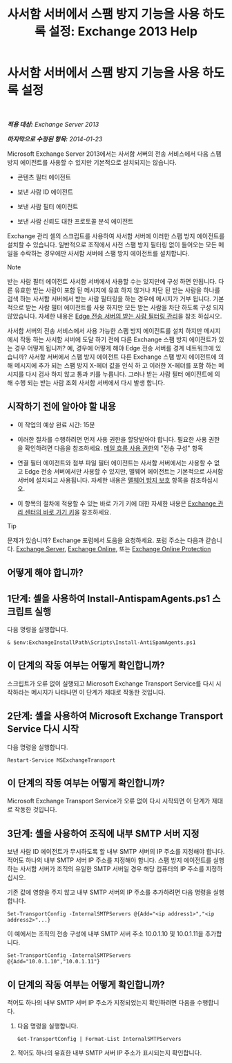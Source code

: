 ﻿---
title: '사서함 서버에서 스팸 방지 기능을 사용 하도록 설정: Exchange 2013 Help'
TOCTitle: 사서함 서버에서 스팸 방지 기능을 사용 하도록 설정
ms:assetid: 59d22c5e-64bc-4879-8ad1-364862b6ba11
ms:mtpsurl: https://technet.microsoft.com/ko-kr/library/Bb201691(v=EXCHG.150)
ms:contentKeyID: 50483178
ms.date: 05/22/2018
mtps_version: v=EXCHG.150
ms.translationtype: MT
---

# 사서함 서버에서 스팸 방지 기능을 사용 하도록 설정

 

_**적용 대상:** Exchange Server 2013_

_**마지막으로 수정된 항목:** 2014-01-23_

Microsoft Exchange Server 2013에서는 사서함 서버의 전송 서비스에서 다음 스팸 방지 에이전트를 사용할 수 있지만 기본적으로 설치되지는 않습니다.

  - 콘텐츠 필터 에이전트

  - 보낸 사람 ID 에이전트

  - 보낸 사람 필터 에이전트

  - 보낸 사람 신뢰도 대한 프로토콜 분석 에이전트

Exchange 관리 셸의 스크립트를 사용하여 사서함 서버에 이러한 스팸 방지 에이전트를 설치할 수 있습니다. 일반적으로 조직에서 사전 스팸 방지 필터링 없이 들어오는 모든 메일을 수락하는 경우에만 사서함 서버에 스팸 방지 에이전트를 설치합니다.


> [!NOTE]
> 받는 사람 필터 에이전트 사서함 서버에서 사용할 수는 있지만에 구성 하면 안됩니다. 다른 유효한 받는 사람이 포함 된 메시지에 유효 하지 않거나 차단 된 받는 사람을 하나를 검색 하는 사서함 서버에서 받는 사람 필터링을 하는 경우에 메시지가 거부 됩니다. 기본적으로 받는 사람 필터 에이전트를 사용 하지만 모든 받는 사람을 차단 하도록 구성 되지 않았습니다. 자세한 내용은 <A href="manage-recipient-filtering-on-edge-transport-servers-exchange-2013-help.md">Edge 전송 서버의 받는 사람 필터링 관리</A>을 참조 하십시오.



사서함 서버의 전송 서비스에서 사용 가능한 스팸 방지 에이전트를 설치 하지만 메시지에서 작동 하는 사서함 서버에 도달 하기 전에 다른 Exchange 스팸 방지 에이전트가 있는 경우 어떻게 됩니까? 예, 경우에 어떻게 해야 Edge 전송 서버를 경계 네트워크에 있습니까? 사서함 서버에서 스팸 방지 에이전트 다른 Exchange 스팸 방지 에이전트에 의해 메시지에 추가 되는 스팸 방지 X-헤더 값을 인식 하 고 이러한 X-헤더를 포함 하는 메시지를 다시 검사 하지 않고 통과 키를 누릅니다. 그러나 받는 사람 필터 에이전트에 의해 수행 되는 받는 사람 조회 사서함 서버에서 다시 발생 합니다.

## 시작하기 전에 알아야 할 내용

  - 이 작업의 예상 완료 시간: 15분

  - 이러한 절차를 수행하려면 먼저 사용 권한을 할당받아야 합니다. 필요한 사용 권한을 확인하려면 다음을 참조하세요. [메일 흐름 사용 권한](mail-flow-permissions-exchange-2013-help.md)의 "전송 구성" 항목

  - 연결 필터 에이전트와 첨부 파일 필터 에이전트는 사서함 서버에서는 사용할 수 없고 Edge 전송 서버에서만 사용할 수 있지만, 맬웨어 에이전트는 기본적으로 사서함 서버에 설치되고 사용됩니다. 자세한 내용은 [맬웨어 방지 보호](anti-malware-protection-exchange-2013-help.md) 항목을 참조하십시오.

  - 이 항목의 절차에 적용할 수 있는 바로 가기 키에 대한 자세한 내용은 [Exchange 관리 센터의 바로 가기 키](keyboard-shortcuts-in-the-exchange-admin-center-exchange-online-protection-help.md)을 참조하세요.


> [!TIP]
> 문제가 있습니까? Exchange 포럼에서 도움을 요청하세요. 포럼 주소는 다음과 같습니다. <A href="https://go.microsoft.com/fwlink/p/?linkid=60612">Exchange Server</A>, <A href="https://go.microsoft.com/fwlink/p/?linkid=267542">Exchange Online</A>, 또는 <A href="https://go.microsoft.com/fwlink/p/?linkid=285351">Exchange Online Protection</A>



## 어떻게 해야 합니까?

## 1단계: 셸을 사용하여 Install-AntispamAgents.ps1 스크립트 실행

다음 명령을 실행합니다.

    & $env:ExchangeInstallPath\Scripts\Install-AntiSpamAgents.ps1

## 이 단계의 작동 여부는 어떻게 확인합니까?

스크립트가 오류 없이 실행되고 Microsoft Exchange Transport Service를 다시 시작하라는 메시지가 나타나면 이 단계가 제대로 작동한 것입니다.

## 2단계: 셸을 사용하여 Microsoft Exchange Transport Service 다시 시작

다음 명령을 실행합니다.

    Restart-Service MSExchangeTransport

## 이 단계의 작동 여부는 어떻게 확인합니까?

Microsoft Exchange Transport Service가 오류 없이 다시 시작되면 이 단계가 제대로 작동한 것입니다.

## 3단계: 셸을 사용하여 조직에 내부 SMTP 서버 지정

보낸 사람 ID 에이전트가 무시하도록 할 내부 SMTP 서버의 IP 주소를 지정해야 합니다. 적어도 하나의 내부 SMTP 서버 IP 주소를 지정해야 합니다. 스팸 방지 에이전트를 실행하는 사서함 서버가 조직의 유일한 SMTP 서버일 경우 해당 컴퓨터의 IP 주소를 지정하십시오.

기존 값에 영향을 주지 않고 내부 SMTP 서버의 IP 주소를 추가하려면 다음 명령을 실행합니다.

    Set-TransportConfig -InternalSMTPServers @{Add="<ip address1>","<ip address2>"...}

이 예에서는 조직의 전송 구성에 내부 SMTP 서버 주소 10.0.1.10 및 10.0.1.11을 추가합니다.

    Set-TransportConfig -InternalSMTPServers @{Add="10.0.1.10","10.0.1.11"}

## 이 단계의 작동 여부는 어떻게 확인합니까?

적어도 하나의 내부 SMTP 서버 IP 주소가 지정되었는지 확인하려면 다음을 수행합니다.

1.  다음 명령을 실행합니다.
    
        Get-TransportConfig | Format-List InternalSMTPServers

2.  적어도 하나의 유효한 내부 SMTP 서버 IP 주소가 표시되는지 확인합니다.

